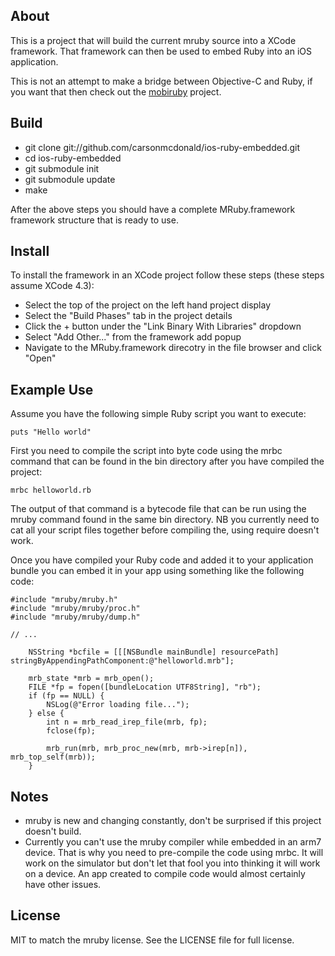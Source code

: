 ## About

This is a project that will build the current mruby source into a XCode
framework. That framework can then be used to embed Ruby into an iOS
application.

This is not an attempt to make a bridge between Objective-C and Ruby, if you
want that then check out the [mobiruby](http://mobiruby.org/) project.

## Build

* git clone git://github.com/carsonmcdonald/ios-ruby-embedded.git
* cd ios-ruby-embedded
* git submodule init
* git submodule update
* make

After the above steps you should have a complete MRuby.framework framework
structure that is ready to use.

## Install

To install the framework in an XCode project follow these steps (these steps
assume XCode 4.3):

* Select the top of the project on the left hand project display
* Select the "Build Phases" tab in the project details
* Click the + button under the "Link Binary With Libraries" dropdown
* Select "Add Other..." from the framework add popup
* Navigate to the MRuby.framework direcotry in the file browser and click
  "Open"

## Example Use

Assume you have the following simple Ruby script you want to execute:

```
puts "Hello world"
```

First you need to compile the script into byte code using the mrbc command
that can be found in the bin directory after you have compiled the project:

```
mrbc helloworld.rb
```

The output of that command is a bytecode file that can be run using the mruby
command found in the same bin directory. NB you currently need to cat all your
script files together before compiling the, using require doesn't work.

Once you have compiled your Ruby code and added it to your application bundle
you can embed it in your app using something like the following code:

```
#include "mruby/mruby.h"
#include "mruby/mruby/proc.h"
#include "mruby/mruby/dump.h"

// ...

    NSString *bcfile = [[[NSBundle mainBundle] resourcePath] stringByAppendingPathComponent:@"helloworld.mrb"];
    
    mrb_state *mrb = mrb_open();    
    FILE *fp = fopen([bundleLocation UTF8String], "rb");
    if (fp == NULL) {
        NSLog(@"Error loading file...");
    } else {
        int n = mrb_read_irep_file(mrb, fp);
        fclose(fp);
        
        mrb_run(mrb, mrb_proc_new(mrb, mrb->irep[n]), mrb_top_self(mrb));
    }
```

## Notes

* mruby is new and changing constantly, don't be surprised if this project
  doesn't build.
* Currently you can't use the mruby compiler while embedded in an arm7 device.
  That is why you need to pre-compile the code using mrbc. It will work on the 
  simulator but don't let that fool you into thinking it will work on a device. 
  An app created to compile code would almost certainly have other issues.

## License

MIT to match the mruby license. See the LICENSE file for full license.
